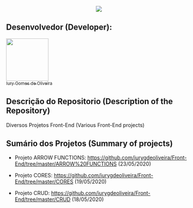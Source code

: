 <p align="center">
  <img src="https://github.com/iurygdeoliveira/Front-End/blob/master/Capa.jpg">
</p>

## Desenvolvedor (Developer):

[<img src="https://avatars3.githubusercontent.com/u/30157522?s=460&u=30d3397df3e4655b6fa8047ac27052569cf7db78&v=4" width=115><br><sub>Iury Gomes de Oliveira</sub>](https://github.com/iurygdeoliveira)

## Descrição do Repositorio (Description of the Repository)

Diversos Projetos Front-End (Various Front-End projects)

## Sumário dos Projetos (Summary of projects)

- Projeto ARROW FUNCTIONS: https://github.com/iurygdeoliveira/Front-End/tree/master/ARROW%20FUNCTIONS (23/05/2020)

- Projeto CORES: https://github.com/iurygdeoliveira/Front-End/tree/master/CORES (19/05/2020)

- Projeto CRUD: https://github.com/iurygdeoliveira/Front-End/tree/master/CRUD (18/05/2020)
